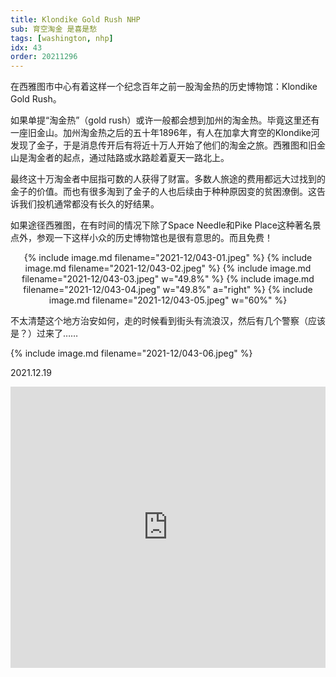 ```yaml
---
title: Klondike Gold Rush NHP
sub: 育空淘金 是喜是愁
tags: [washington, nhp]
idx: 43
order: 20211296
---
```


在西雅图市中心有着这样一个纪念百年之前一股淘金热的历史博物馆：Klondike Gold Rush。

如果单提“淘金热”（gold rush）或许一般都会想到加州的淘金热。毕竟这里还有一座旧金山。加州淘金热之后的五十年1896年，有人在加拿大育空的Klondike河发现了金子，于是消息传开后有将近十万人开始了他们的淘金之旅。西雅图和旧金山是淘金者的起点，通过陆路或水路趁着夏天一路北上。

最终这十万淘金者中屈指可数的人获得了财富。多数人旅途的费用都远大过找到的金子的价值。而也有很多淘到了金子的人也后续由于种种原因变的贫困潦倒。这告诉我们投机通常都没有长久的好结果。

如果途径西雅图，在有时间的情况下除了Space Needle和Pike Place这种著名景点外，参观一下这样小众的历史博物馆也是很有意思的。而且免费！

<p style="text-align: center">
{% include image.md filename="2021-12/043-01.jpeg" %}
{% include image.md filename="2021-12/043-02.jpeg" %}
{% include image.md filename="2021-12/043-03.jpeg" w="49.8%" %}
{% include image.md filename="2021-12/043-04.jpeg" w="49.8%" a="right" %}
{% include image.md filename="2021-12/043-05.jpeg" w="60%" %}
</p>

不太清楚这个地方治安如何，走的时候看到街头有流浪汉，然后有几个警察（应该是？）过来了……

{% include image.md filename="2021-12/043-06.jpeg" %}

2021.12.19

<iframe src="https://www.google.com/maps/embed?pb=!1m14!1m8!1m3!1d86091.00862184532!2d-122.35!3d47.6!3m2!1i1024!2i768!4f13.1!3m3!1m2!1s0x54906abb34a9ba05%3A0x5f7091818a58b3c8!2sKlondike%20Gold%20Rush%20National%20Historical%20Park!5e0!3m2!1sen!2sus!4v1652683569245!5m2!1sen!2sus" width="100%" height="450" style="border:0;" allowfullscreen="" loading="lazy" referrerpolicy="no-referrer-when-downgrade"></iframe>

